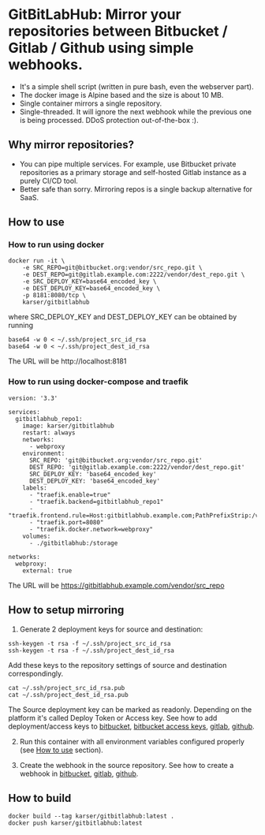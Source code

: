 # GitBitLabHub: Mirror your repositories between Bitbucket / Gitlab / Github using simple webhooks.
- It's a simple shell script (written in pure bash, even the webserver part).
- The docker image is Alpine based and the size is about 10 MB.
- Single container mirrors a single repository.
- Single-threaded. It will ignore the next webhook while the previous one is being processed. DDoS protection out-of-the-box :). 

## Why mirror repositories?
- You can pipe multiple services. For example, use Bitbucket private repositories
  as a primary storage and self-hosted Gitlab instance as a purely CI/CD tool.
- Better safe than sorry. Mirroring repos is a single backup alternative for SaaS.

## How to use

### How to run using docker
```
docker run -it \
    -e SRC_REPO=git@bitbucket.org:vendor/src_repo.git \
    -e DEST_REPO=git@gitlab.example.com:2222/vendor/dest_repo.git \
    -e SRC_DEPLOY_KEY=base64_encoded_key \
    -e DEST_DEPLOY_KEY=base64_encoded_key \
    -p 8181:8080/tcp \
    karser/gitbitlabhub
```
where SRC_DEPLOY_KEY and DEST_DEPLOY_KEY can be obtained by running
```
base64 -w 0 < ~/.ssh/project_src_id_rsa
base64 -w 0 < ~/.ssh/project_dest_id_rsa
```

The URL will be http://localhost:8181

### How to run using docker-compose and traefik

```
version: '3.3'

services:
  gitbitlabhub_repo1:
    image: karser/gitbitlabhub
    restart: always
    networks:
      - webproxy
    environment:
      SRC_REPO: 'git@bitbucket.org:vendor/src_repo.git'
      DEST_REPO: 'git@gitlab.example.com:2222/vendor/dest_repo.git'
      SRC_DEPLOY_KEY: 'base64_encoded_key'
      DEST_DEPLOY_KEY: 'base64_encoded_key'
    labels:
      - "traefik.enable=true"
      - "traefik.backend=gitbitlabhub_repo1"
      - "traefik.frontend.rule=Host:gitbitlabhub.example.com;PathPrefixStrip:/vendor/src_repo"
      - "traefik.port=8080"
      - "traefik.docker.network=webproxy"
    volumes:
      - ./gitbitlabhub:/storage

networks:
  webproxy:
    external: true
```

The URL will be https://gitbitlabhub.example.com/vendor/src_repo

## How to setup mirroring

1. Generate 2 deployment keys for source and destination:
```
ssh-keygen -t rsa -f ~/.ssh/project_src_id_rsa
ssh-keygen -t rsa -f ~/.ssh/project_dest_id_rsa
```
Add these keys to the repository settings of source and destination correspondingly.
```
cat ~/.ssh/project_src_id_rsa.pub
cat ~/.ssh/project_dest_id_rsa.pub
```
The Source deployment key can be marked as readonly. Depending on the platform it's called Deploy Token or Access key.
See how to add deployment/access keys to [bitbucket](https://bitbucket.org/blog/deployment-keys), [bitbucket access keys](https://confluence.atlassian.com/bitbucketserver/ssh-access-keys-for-system-use-776639781.html),
[gitlab](https://docs.gitlab.com/ce/ssh/), [github](https://developer.github.com/v3/guides/managing-deploy-keys/).

2. Run this container with all environment variables configured properly (see [How to use](#how-to-use) section).

3. Create the webhook in the source repository.
See how to create a webhook in [bitbucket](https://confluence.atlassian.com/bitbucket/manage-webhooks-735643732.html),
[gitlab](https://docs.gitlab.com/ce/user/project/integrations/webhooks.html), [github](https://developer.github.com/webhooks/creating/).


## How to build

```
docker build --tag karser/gitbitlabhub:latest .
docker push karser/gitbitlabhub:latest
```
